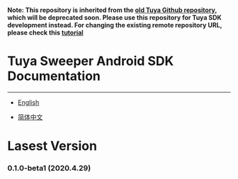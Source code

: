 #### Note: This repository is inherited from the [old Tuya Github repository](https://github.com/TuyaInc/tuyasmart_sweeper_android_sdk), which will be deprecated soon. Please use this repository for Tuya SDK development instead. For changing the existing remote repository URL, please check this [tutorial](https://docs.github.com/en/free-pro-team@latest/github/using-git/changing-a-remotes-url)

# Tuya Sweeper Android SDK Documentation

---

* [English](https://tuyainc.github.io/tuyasmart_sweeper_android_sdk/en/)

* [简体中文](https://tuyainc.github.io/tuyasmart_sweeper_android_sdk/zh-hans/)


# Lasest Version

### 0.1.0-beta1 (2020.4.29) 
